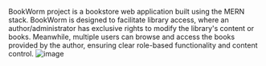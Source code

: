 BookWorm project is a bookstore web application built using the MERN stack.
BookWorm is designed to facilitate library access, where an author/administrator has exclusive rights to modify the library's content or books. Meanwhile, multiple users can browse and access the books provided by the author, ensuring clear role-based functionality and content control.
![image](https://github.com/user-attachments/assets/5a7b6330-45ba-4846-a98c-6d2c4483ce70)

